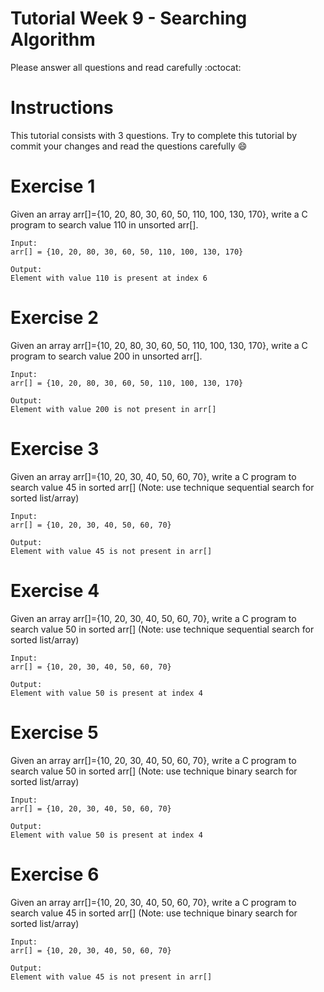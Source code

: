 # Tutorial Week 9 - Searching Algorithm

Please answer all questions and read carefully :octocat:

# Instructions
This tutorial consists with 3 questions. Try to complete this tutorial by commit your changes and read the questions carefully :smile:

# Exercise 1
Given an array arr[]={10, 20, 80, 30, 60, 50, 110, 100, 130, 170}, write a C program to search value 110 in unsorted arr[].

```
Input:
arr[] = {10, 20, 80, 30, 60, 50, 110, 100, 130, 170}
```

```
Output:
Element with value 110 is present at index 6
```

# Exercise 2
Given an array arr[]={10, 20, 80, 30, 60, 50, 110, 100, 130, 170}, write a C program to search value 200 in unsorted arr[].

```
Input:
arr[] = {10, 20, 80, 30, 60, 50, 110, 100, 130, 170}
```

```
Output:
Element with value 200 is not present in arr[]
```

# Exercise 3
Given an array arr[]={10, 20, 30, 40, 50, 60, 70}, write a C program to search value 45 in sorted arr[] (Note: use technique sequential search for sorted list/array)

```
Input:
arr[] = {10, 20, 30, 40, 50, 60, 70}
```

```
Output:
Element with value 45 is not present in arr[]
```

# Exercise 4
Given an array arr[]={10, 20, 30, 40, 50, 60, 70}, write a C program to search value 50 in sorted arr[] (Note: use technique sequential search for sorted list/array)

```
Input:
arr[] = {10, 20, 30, 40, 50, 60, 70}
```

```
Output:
Element with value 50 is present at index 4
```

# Exercise 5
Given an array arr[]={10, 20, 30, 40, 50, 60, 70}, write a C program to search value 50 in sorted arr[] (Note: use technique binary search for sorted list/array)

```
Input:
arr[] = {10, 20, 30, 40, 50, 60, 70}
```

```
Output:
Element with value 50 is present at index 4
```

# Exercise 6
Given an array arr[]={10, 20, 30, 40, 50, 60, 70}, write a C program to search value 45 in sorted arr[] (Note: use technique binary search for sorted list/array)

```
Input:
arr[] = {10, 20, 30, 40, 50, 60, 70}
```

```
Output:
Element with value 45 is not present in arr[]
```